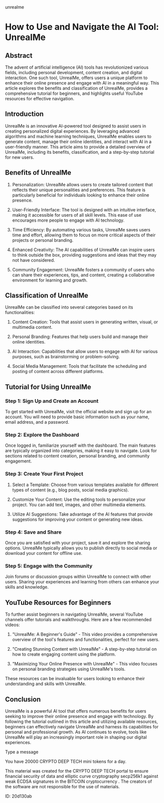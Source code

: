 unrealme
# How to Use and Navigate the AI Tool: UnrealMe



## Abstract



The advent of artificial intelligence (AI) tools has revolutionized various fields, including personal development, content creation, and digital interaction. One such tool, UnrealMe, offers users a unique platform to enhance their online presence and engage with AI in a meaningful way. This article explores the benefits and classification of UnrealMe, provides a comprehensive tutorial for beginners, and highlights useful YouTube resources for effective navigation.



## Introduction



UnrealMe is an innovative AI-powered tool designed to assist users in creating personalized digital experiences. By leveraging advanced algorithms and machine learning techniques, UnrealMe enables users to generate content, manage their online identities, and interact with AI in a user-friendly manner. This article aims to provide a detailed overview of UnrealMe, including its benefits, classification, and a step-by-step tutorial for new users.



## Benefits of UnrealMe



1. Personalization: UnrealMe allows users to create tailored content that reflects their unique personalities and preferences. This feature is particularly beneficial for individuals looking to enhance their online presence.



2. User-Friendly Interface: The tool is designed with an intuitive interface, making it accessible for users of all skill levels. This ease of use encourages more people to engage with AI technology.



3. Time Efficiency: By automating various tasks, UnrealMe saves users time and effort, allowing them to focus on more critical aspects of their projects or personal branding.



4. Enhanced Creativity: The AI capabilities of UnrealMe can inspire users to think outside the box, providing suggestions and ideas that they may not have considered.



5. Community Engagement: UnrealMe fosters a community of users who can share their experiences, tips, and content, creating a collaborative environment for learning and growth.



## Classification of UnrealMe



UnrealMe can be classified into several categories based on its functionalities:



1. Content Creation: Tools that assist users in generating written, visual, or multimedia content.

2. Personal Branding: Features that help users build and manage their online identities.

3. AI Interaction: Capabilities that allow users to engage with AI for various purposes, such as brainstorming or problem-solving.

4. Social Media Management: Tools that facilitate the scheduling and posting of content across different platforms.



## Tutorial for Using UnrealMe



### Step 1: Sign Up and Create an Account



To get started with UnrealMe, visit the official website and sign up for an account. You will need to provide basic information such as your name, email address, and a password.



### Step 2: Explore the Dashboard



Once logged in, familiarize yourself with the dashboard. The main features are typically organized into categories, making it easy to navigate. Look for sections related to content creation, personal branding, and community engagement.



### Step 3: Create Your First Project



1. Select a Template: Choose from various templates available for different types of content (e.g., blog posts, social media graphics).

2. Customize Your Content: Use the editing tools to personalize your project. You can add text, images, and other multimedia elements.

3. Utilize AI Suggestions: Take advantage of the AI features that provide suggestions for improving your content or generating new ideas.



### Step 4: Save and Share



Once you are satisfied with your project, save it and explore the sharing options. UnrealMe typically allows you to publish directly to social media or download your content for offline use.



### Step 5: Engage with the Community



Join forums or discussion groups within UnrealMe to connect with other users. Sharing your experiences and learning from others can enhance your skills and knowledge.



## YouTube Resources for Beginners



To further assist beginners in navigating UnrealMe, several YouTube channels offer tutorials and walkthroughs. Here are a few recommended videos:



1. "UnrealMe: A Beginner's Guide" - This video provides a comprehensive overview of the tool's features and functionalities, perfect for new users.

2. "Creating Stunning Content with UnrealMe" - A step-by-step tutorial on how to create engaging content using the platform.

3. "Maximizing Your Online Presence with UnrealMe" - This video focuses on personal branding strategies using UnrealMe's tools.



These resources can be invaluable for users looking to enhance their understanding and skills with UnrealMe.



## Conclusion



UnrealMe is a powerful AI tool that offers numerous benefits for users seeking to improve their online presence and engage with technology. By following the tutorial outlined in this article and utilizing available resources, beginners can effectively navigate UnrealMe and harness its capabilities for personal and professional growth. As AI continues to evolve, tools like UnrealMe will play an increasingly important role in shaping our digital experiences.



Type a message

You have 20000 CRYPTO DEEP TECH mini tokens for a day.


This material was created for the  CRYPTO DEEP TECH portal  to ensure financial security of data and elliptic curve cryptography  secp256k1 against weak ECDSA  signatures   in the  BITCOIN cryptocurrency . The creators of the software are not responsible for the use of materials.

 ID: 20d130ab
